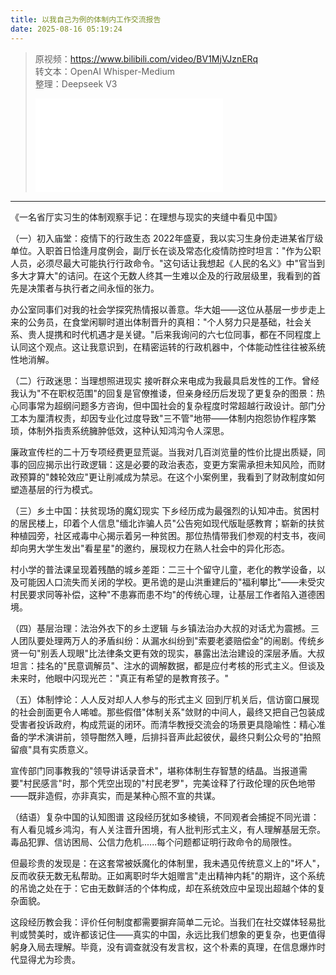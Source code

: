 ```yaml
---
title: 以我自己为例的体制内工作交流报告
date: 2025-08-16 05:19:24
---
```


> 原视频：https://www.bilibili.com/video/BV1MjVJznERq<br>转文本：OpenAI Whisper-Medium<br>整理：Deepseek V3
>
> <iframe src="//player.bilibili.com/player.html?bvid=BV1MjVJznERq&autoplay=0" scrolling="no" border="0" frameborder="no" framespacing="0" allowfullscreen="true"></iframe>

---

《一名省厅实习生的体制观察手记：在理想与现实的夹缝中看见中国》

（一）初入庙堂：疫情下的行政生态
2022年盛夏，我以实习生身份走进某省厅级单位。入职首日恰逢月度例会，副厅长在谈及常态化疫情防控时坦言："作为公职人员，必须尽最大可能执行行政命令。"这句话让我想起《人民的名义》中"官当到多大才算大"的诘问。在这个无数人终其一生难以企及的行政层级里，我看到的首先是决策者与执行者之间永恒的张力。

办公室同事们对我的社会学探究热情报以善意。华大姐——这位从基层一步步走上来的公务员，在食堂闲聊时道出体制晋升的真相："个人努力只是基础，社会关系、贵人提携和时代机遇才是关键。"后来我询问的六七位同事，都在不同程度上认同这个观点。这让我意识到，在精密运转的行政机器中，个体能动性往往被系统性地消解。

（二）行政迷思：当理想照进现实
接听群众来电成为我最具启发性的工作。曾经我认为"不在职权范围"的回复是官僚推诿，但亲身经历后发现了更复杂的图景：热心同事常为超纲问题多方咨询，但中国社会的复杂程度时常超越行政设计。部门分工本为厘清权责，却因专业化过度导致"三不管"地带——体制内抱怨协作程序繁琐，体制外指责系统臃肿低效，这种认知鸿沟令人深思。

廉政宣传栏的二十万专项经费更显荒诞。当我对几百浏览量的性价比提出质疑，同事的回应揭示出行政逻辑：这是必要的政治表态，变更方案需承担未知风险，而财政预算的"棘轮效应"更让削减成为禁忌。在这个小案例里，我看到了财政制度如何塑造基层的行为模式。

（三）乡土中国：扶贫现场的魔幻现实
下乡经历成为最强烈的认知冲击。贫困村的居民楼上，印着个人信息"缅北诈骗人员"公告宛如现代版耻感教育；崭新的扶贫种植园旁，社区戒毒中心揭示着另一种贫困。那位热情带我们参观的村支书，夜间却向男大学生发出"看星星"的邀约，展现权力在熟人社会中的异化形态。

村小学的普法课呈现着残酷的城乡差距：二三十个留守儿童，老化的教学设备，以及可能因人口流失而关闭的学校。更吊诡的是山洪重建后的"福利攀比"——未受灾村民要求同等补偿，这种"不患寡而患不均"的传统心理，让基层工作者陷入道德困境。

（四）基层治理：法治外衣下的乡土逻辑
与乡镇法治办大叔的对话尤为震撼。三人团队要处理两万人的矛盾纠纷：从漏水纠纷到"索要老婆赔偿金"的闹剧。传统乡贤一句"别丢人现眼"比法律条文更有效的现实，暴露出法治建设的深层矛盾。大叔坦言：挂名的"民意调解员"、注水的调解数据，都是应付考核的形式主义。但谈及未来时，他眼中闪现光芒："真正有希望的是教育孩子。"

（五）体制悖论：人人反对却人人参与的形式主义
回到厅机关后，信访窗口展现的社会剖面更令人唏嘘。那些假借"体制关系"敛财的中间人，最终又把自己包装成受害者投诉政府，构成荒诞的闭环。而清华教授交流会的场景更具隐喻性：精心准备的学术演讲前，领导酣然入睡，后排抖音声此起彼伏，最终只剩公众号的"拍照留痕"具有实质意义。

宣传部门同事教我的"领导讲话录音术"，堪称体制生存智慧的结晶。当报道需要"村民感言"时，那个凭空出现的"村民老罗"，完美诠释了行政伦理的灰色地带——既非造假，亦非真实，而是某种心照不宣的共谋。

（结语）复杂中国的认知图谱
这段经历犹如多棱镜，不同观者会捕捉不同光谱：有人看见城乡鸿沟，有人关注晋升困境，有人批判形式主义，有人理解基层无奈。毒品犯罪、信访困局、公信力危机......每个问题都证明行政命令的局限性。

但最珍贵的发现是：在这套常被妖魔化的体制里，我未遇见传统意义上的"坏人"，反而收获无数无私帮助。正如离职时华大姐赠言"走出精神内耗"的期许，这个系统的吊诡之处在于：它由无数鲜活的个体构成，却在系统效应中呈现出超越个体的复杂面貌。

这段经历教会我：评价任何制度都需要摒弃简单二元论。当我们在社交媒体轻易批判或赞美时，或许都该记住——真实的中国，永远比我们想象的更复杂，也更值得躬身入局去理解。毕竟，没有调查就没有发言权，这个朴素的真理，在信息爆炸时代显得尤为珍贵。